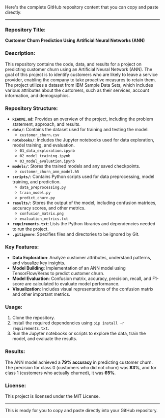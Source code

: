 Here's the complete GitHub repository content that you can copy and paste directly:

---

### Repository Title: 
**Customer Churn Prediction Using Artificial Neural Networks (ANN)**

### Description:
This repository contains the code, data, and results for a project on predicting customer churn using an Artificial Neural Network (ANN). The goal of this project is to identify customers who are likely to leave a service provider, enabling the company to take proactive measures to retain them. The project utilizes a dataset from IBM Sample Data Sets, which includes various attributes about the customers, such as their services, account information, and demographics.

### Repository Structure:
- **`README.md`**: Provides an overview of the project, including the problem statement, approach, and results.
- **`data/`**: Contains the dataset used for training and testing the model.
  - `customer_churn.csv`
- **`notebooks/`**: Includes the Jupyter notebooks used for data exploration, model training, and evaluation.
  - `01_data_exploration.ipynb`
  - `02_model_training.ipynb`
  - `03_model_evaluation.ipynb`
- **`models/`**: Stores the trained models and any saved checkpoints.
  - `customer_churn_ann_model.h5`
- **`scripts/`**: Contains Python scripts used for data preprocessing, model training, and prediction.
  - `data_preprocessing.py`
  - `train_model.py`
  - `predict_churn.py`
- **`results/`**: Stores the output of the model, including confusion matrices, accuracy scores, and other metrics.
  - `confusion_matrix.png`
  - `evaluation_metrics.txt`
- **`requirements.txt`**: Lists the Python libraries and dependencies needed to run the project.
- **`.gitignore`**: Specifies files and directories to be ignored by Git.

### Key Features:
- **Data Exploration**: Analyze customer attributes, understand patterns, and visualize key insights.
- **Model Building**: Implementation of an ANN model using TensorFlow/Keras to predict customer churn.
- **Model Evaluation**: Confusion matrix, accuracy, precision, recall, and F1-score are calculated to evaluate model performance.
- **Visualization**: Includes visual representations of the confusion matrix and other important metrics.

### Usage:
1. Clone the repository.
2. Install the required dependencies using `pip install -r requirements.txt`.
3. Run the Jupyter notebooks or scripts to explore the data, train the model, and evaluate the results.

### Results:
The ANN model achieved a **79% accuracy** in predicting customer churn. The precision for class 0 (customers who did not churn) was **83%**, and for class 1 (customers who actually churned), it was **65%**.

### License:
This project is licensed under the MIT License.

---

This is ready for you to copy and paste directly into your GitHub repository.
